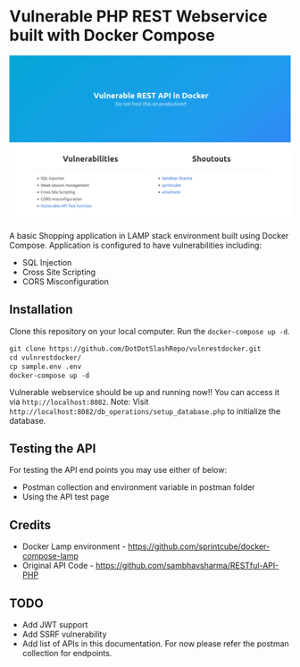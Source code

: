 # Vulnerable PHP REST Webservice built with Docker Compose

![Landing Page](https://github.com/DotDotSlashRepo/vulnrestdocker/blob/master/images/image.PNG?raw=true)

A basic Shopping application in LAMP stack environment built using Docker Compose. Application is configured to have vulnerabilities including:

* SQL Injection
* Cross Site Scripting
* CORS Misconfiguration

## Installation

Clone this repository on your local computer.
Run the `docker-compose up -d`.

```shell
git clone https://github.com/DotDotSlashRepo/vulnrestdocker.git
cd vulnrestdocker/
cp sample.env .env
docker-compose up -d
```

Vulnerable webservice should be up and running now!! You can access it via `http://localhost:8082`.
Note: Visit `http://localhost:8082/db_operations/setup_database.php` to initialize the database.

## Testing the API

For testing the API end points you may use either of below:
* Postman collection and environment variable in postman folder
* Using the API test page

## Credits

* Docker Lamp environment - https://github.com/sprintcube/docker-compose-lamp
* Original API Code - https://github.com/sambhavsharma/RESTful-API-PHP

## TODO

* Add JWT support
* Add SSRF vulnerability
* Add list of APIs in this documentation. For now please refer the postman collection for endpoints.
